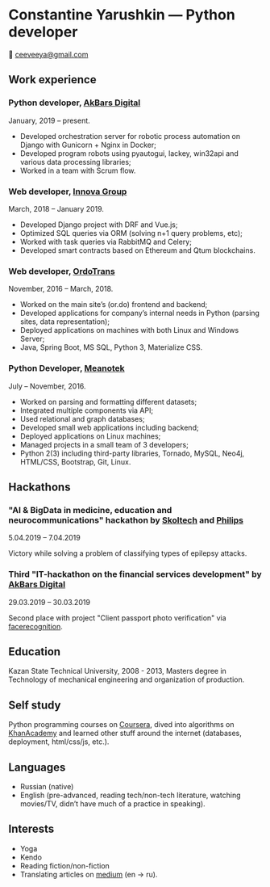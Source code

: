 # Constantine Yarushkin &mdash; Python developer
:email: [ceeveeya@gmail.com](mailto:ceeveeya@gmail.com)

## Work experience
### Python developer, [AkBars Digital](https://akbars.digital/)
January, 2019 &ndash; present.
- Developed orchestration server for robotic process automation on Django with Gunicorn + Nginx in Docker;
- Developed program robots using pyautogui, lackey, win32api and various data processing libraries;
- Worked in a team with Scrum flow.

### Web developer, [Innova Group](http://innovacompanies.com)
March, 2018 &ndash; January 2019.
- Developed Django project with DRF and Vue.js;
- Optimized SQL queries via ORM (solving n+1 query problems, etc);
- Worked with task queries via RabbitMQ and Celery;
- Developed smart contracts based on Ethereum and Qtum blockchains.

### Web developer, [OrdoTrans](http://or.do)
November, 2016 &ndash; March, 2018.
- Worked on the main site’s (or.do) frontend and backend;
- Developed applications for company’s internal needs in Python (parsing sites, data representation);
- Deployed applications on machines with both Linux and Windows Server;
- Java, Spring Boot, MS SQL, Python 3, Materialize CSS.

### Python Developer, [Meanotek](http://meanotek.io)
July &ndash; November, 2016.
- Worked on parsing and formatting different datasets;
- Integrated multiple components via API;
- Used relational and graph databases;
- Developed small web applications including backend;
- Deployed applications on Linux machines;
- Managed projects in a small team of 3 developers;
- Python 2(3) including third-party libraries, Tornado, MySQL, Neo4j, HTML/CSS, Bootstrap, Git, Linux.

## Hackathons
### "AI & BigData in medicine, education and neurocommunications" hackathon by [Skoltech](https://www.skoltech.ru/en) and [Philips](https://www.philips.com/global)
5.04.2019 &ndash; 7.04.2019

Victory while solving a problem of classifying types of epilepsy attacks.

### Third "IT-hackathon on the financial services development" by [AkBars Digital](https://akbars.digital)
29.03.2019 &ndash; 30.03.2019

Second place with project "Client passport photo verification" via [facerecognition](https://github.com/ageitgey/face_recognition).

## Education
Kazan State Technical University, 2008 - 2013, Masters degree in Technology of mechanical engineering and organization of production.

## Self study
Python programming courses on [Coursera](https://coursera.org), dived into algorithms on [KhanAcademy](https://www.khanacademy.org) and learned other stuff around the internet (databases, deployment, html/css/js, etc.).

## Languages
- Russian (native)
- English (pre-advanced, reading tech/non-tech literature, watching movies/TV, didn’t have much of a practice in speaking).

## Interests
- Yoga
- Kendo
- Reading fiction/non-fiction
- Translating articles on [medium](https://medium.com/@yrcnv) (en -> ru).
